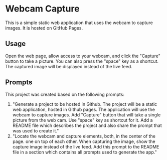 <!-- README.md -->
# Webcam Capture

This is a simple static web application that uses the webcam to capture images. It is hosted on GitHub Pages.

## Usage

Open the web page, allow access to your webcam, and click the "Capture" button to take a picture. You can also press the "space" key as a shortcut. The captured image will be displayed instead of the live feed.

## Prompts

This project was created based on the following prompts:

1. "Generate a project to be hosted in Github. The project will be a static web application, hosted in Github pages. The application will use the webcam to capture images. Add "Capture" button that will take a single picture from the web cam. Use "space" key as shortcut for it. Add a README file which describes the project and also share the prompt that was used to create it."
2. "Locate the webcam and capture elements, both, in the center of the page. one on top of each other. When capturing the image, show the capture image instead of the live feed. Add this prompt to the README file in a section which contains all prompts used to generate the app."